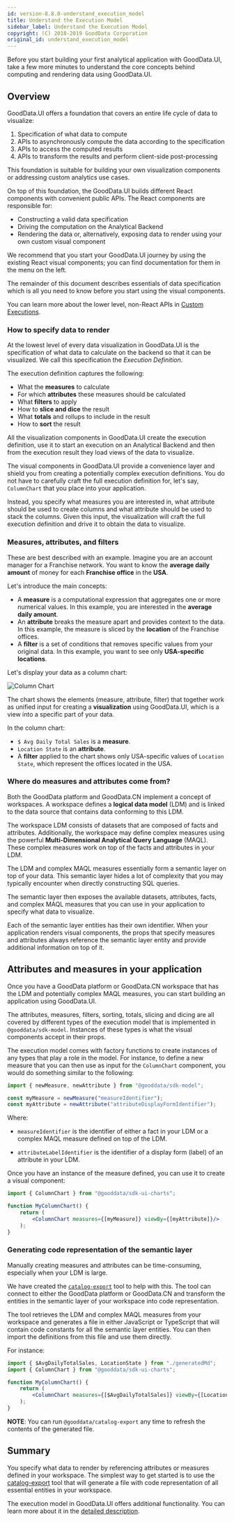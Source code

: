 ```yaml
---
id: version-8.8.0-understand_execution_model
title: Understand the Execution Model
sidebar_label: Understand the Execution Model
copyright: (C) 2018-2019 GoodData Corporation
original_id: understand_execution_model
---
```


Before you start building your first analytical application with GoodData.UI, take a few more minutes to understand
the core concepts behind computing and rendering data using GoodData.UI. 

## Overview

GoodData.UI offers a foundation that covers an entire life cycle of data to visualize:

1.  Specification of what data to compute
2.  APIs to asynchronously compute the data according to the specification
3.  APIs to access the computed results
4.  APIs to transform the results and perform client-side post-processing

This foundation is suitable for building your own visualization components or addressing custom analytics
use cases.

On top of this foundation, the GoodData.UI builds different React components with convenient public APIs. The
React components are responsible for:

-  Constructing a valid data specification
-  Driving the computation on the Analytical Backend
-  Rendering the data or, alternatively, exposing data to render using your own custom visual component

We recommend that you start your GoodData.UI journey by using the existing React visual components; you can find
documentation for them in the menu on the left.

The remainder of this document describes essentials of data specification which is all you need to know before
you start using the visual components.

You can learn more about the lower level, non-React APIs in [Custom Executions](50_custom__execution_new.md).

### How to specify data to render

At the lowest level of every data visualization in GoodData.UI is the specification of what data to calculate on the 
backend so that it can be visualized. We call this specification the _Execution Definition_. 

The execution definition captures the following:

-  What the **measures** to calculate
-  For which **attributes** these measures should be calculated
-  What **filters** to apply
-  How to **slice and dice** the result
-  What **totals** and rollups to include in the result
-  How to **sort** the result

All the visualization components in GoodData.UI create the execution definition, use it to start an
execution on an Analytical Backend and then from the execution result they load views of the data to visualize.

The visual components in GoodData.UI provide a convenience layer and shield you from creating
a potentially complex execution definitions. You do not have to carefully craft the full execution definition for, let's say,
`ColumnChart` that you place into your application.

Instead, you specify what measures you are interested in, what attribute should be used to create columns and what 
attribute should be used to stack the columns. Given this input, the visualization will craft the full execution definition 
and drive it to obtain the data to visualize.

### Measures, attributes, and filters

These are best described with an example. Imagine you are an account manager for a Franchise network. 
You want to know the **average daily amount** of money for each **Franchise office** in the **USA**.

Let's introduce the main concepts:

* A **measure** is a computational expression that aggregates one or more numerical values. In this example, you are interested in the **average daily amount**.
* An **attribute** breaks the measure apart and provides context to the data. In this example, the measure is sliced by the **location** of the Franchise offices.
* A **filter** is a set of conditions that removes specific values from your original data. In this example, you want to see only **USA-specific locations**.

Let's display your data as a column chart:

![Column Chart](assets/intro_column_chart.png "Column Chart")

The chart shows the elements (measure, attribute, filter) that together work as unified input for creating a **visualization** using GoodData.UI, which is a view into a specific part of your data.

In the column chart:

* `$ Avg Daily Total Sales` is a **measure**.
* `Location State` is an **attribute**.
* A **filter** applied to the chart shows only USA-specific values of `Location State`, which represent the offices located in the USA.

### Where do measures and attributes come from?

Both the GoodData platform and GoodData.CN implement a concept of workspaces. A workspace defines a **logical data model** (LDM)
and is linked to the data source that contains data conforming to this LDM. 

The workspace LDM consists of datasets that are composed of facts and attributes. Additionally, the workspace may define
complex measures using the powerful **Multi-Dimensional Analytical Query Language** (MAQL). These complex measures work on top
of the facts and attributes in your LDM.

The LDM and complex MAQL measures essentially form a semantic layer on top of your data. This semantic layer hides a
lot of complexity that you may typically encounter when directly constructing SQL queries. 

The semantic layer then exposes the available datasets, attributes, facts, and complex MAQL measures that you can
use in your application to specify what data to visualize.

Each of the semantic layer entities has their own identifier. When your application renders visual components, the props
that specify measures and attributes always reference the semantic layer entity and provide additional information on 
top of it.

## Attributes and measures in your application 

Once you have a GoodData platform or GoodData.CN workspace that has the LDM and potentially complex MAQL measures,
you can start building an application using GoodData.UI.

The attributes, measures, filters, sorting, totals, slicing and dicing are all covered by different types of the execution model
that is implemented in `@gooddata/sdk-model`.
Instances of these types is what the visual components accept in their props.

The execution model comes with factory functions to create instances of any types that play a role in the model. For
instance, to define a new measure that you can then use as input for the `ColumnChart` component, you would do something similar to the following:

```javascript
import { newMeasure, newAttribute } from "@gooddata/sdk-model";

const myMeasure = newMeasure("measureIdentifier");
const myAttribute = newAttribute("attributeDisplayFormIdentifier");
```

Where: 

-  `measureIdentifier` is the identifier of either a fact in your LDM or a complex MAQL measure defined on top of the LDM.
   
-  `attributeLabelIdentifier` is the identifier of a display form (label) of an attribute in your LDM.

Once you have an instance of the measure defined, you can use it to create a visual component:

```jsx
import { ColumnChart } from "@gooddata/sdk-ui-charts";

function MyColumnChart() {
    return (
        <ColumnChart measures={[myMeasure]} viewBy={[myAttribute]}/>
    );
}
```

### Generating code representation of the semantic layer

Manually creating measures and attributes can be time-consuming, especially when your LDM is large.

We have created the [`catalog-export`](02_start__catalog_export.md) tool to help with this. The tool can connect to
either the GoodData platform or GoodData.CN and transform the entities in the semantic layer of your
workspace into code representation.

The tool retrieves the LDM and complex MAQL measures from your workspace and generates a file in either JavaScript or 
TypeScript that will contain code constants for all the semantic layer entities. You can then import the definitions
from this file and use them directly. 

For instance:

```jsx
import { $AvgDailyTotalSales, LocationState } from "./generatedMd";
import { ColumnChart } from "@gooddata/sdk-ui-charts";

function MyColumnChart() {
    return (
        <ColumnChart measures={[$AvgDailyTotalSales]} viewBy={[LocationState]}/>
    );
}
```

**NOTE**: You can run `@gooddata/catalog-export` any time to refresh the contents of the generated file.

## Summary

You specify what data to render by referencing attributes or measures defined in your workspace. The simplest way
to get started is to use the [catalog-export](02_start__catalog_export.md) tool that will generate a file with
code representation of all essential entities in your workspace.

The execution model in GoodData.UI offers additional functionality. You can learn more about it in the
[detailed description](20_misc__execution_model.md).
